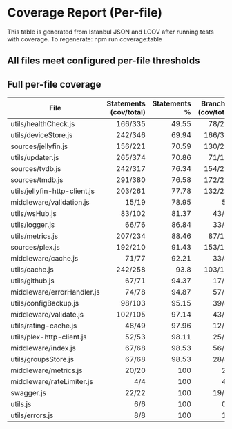 # Coverage Report (Per-file)

This table is generated from Istanbul JSON and LCOV after running tests with coverage.
To regenerate: npm run coverage:table

## All files meet configured per-file thresholds

## Full per-file coverage

| File | Statements (cov/total) | Statements % | Branches (cov/total) | Branches % | Functions (cov/total) | Functions % | Lines (cov/total) | Lines % | Meets thresholds |
|---|---:|---:|---:|---:|---:|---:|---:|---:|:--:|
| utils/healthCheck.js | 166/335 | 49.55 | 78/228 | 34.21 | 27/45 | 60 | 153/311 | 49.2 | ✅ |
| utils/deviceStore.js | 242/346 | 69.94 | 166/311 | 53.38 | 38/51 | 74.51 | 217/288 | 75.35 | ✅ |
| sources/jellyfin.js | 156/221 | 70.59 | 130/220 | 59.09 | 18/22 | 81.82 | 153/209 | 73.21 | ✅ |
| utils/updater.js | 265/374 | 70.86 | 71/130 | 54.62 | 29/41 | 70.73 | 260/367 | 70.84 | ✅ |
| sources/tvdb.js | 242/317 | 76.34 | 154/235 | 65.53 | 28/39 | 71.79 | 233/302 | 77.15 | ✅ |
| sources/tmdb.js | 291/380 | 76.58 | 172/299 | 57.53 | 42/48 | 87.5 | 280/363 | 77.13 | ✅ |
| utils/jellyfin-http-client.js | 203/261 | 77.78 | 132/244 | 54.1 | 34/35 | 97.14 | 197/249 | 79.12 | ✅ |
| middleware/validation.js | 15/19 | 78.95 | 5/8 | 62.5 | 4/5 | 80 | 13/16 | 81.25 | ✅ |
| utils/wsHub.js | 83/102 | 81.37 | 43/68 | 63.24 | 15/18 | 83.33 | 83/97 | 85.57 | ✅ |
| utils/logger.js | 66/76 | 86.84 | 33/42 | 78.57 | 14/16 | 87.5 | 61/69 | 88.41 | ✅ |
| utils/metrics.js | 207/234 | 88.46 | 87/110 | 79.09 | 38/40 | 95 | 198/224 | 88.39 | ✅ |
| sources/plex.js | 192/210 | 91.43 | 153/193 | 79.27 | 26/29 | 89.66 | 171/187 | 91.44 | ✅ |
| middleware/cache.js | 71/77 | 92.21 | 33/43 | 76.74 | 17/19 | 89.47 | 70/75 | 93.33 | ✅ |
| utils/cache.js | 242/258 | 93.8 | 103/119 | 86.55 | 34/39 | 87.18 | 238/252 | 94.44 | ✅ |
| utils/github.js | 67/71 | 94.37 | 17/18 | 94.44 | 12/14 | 85.71 | 67/71 | 94.37 | ✅ |
| middleware/errorHandler.js | 74/78 | 94.87 | 57/62 | 91.94 | 8/9 | 88.89 | 70/74 | 94.59 | ✅ |
| utils/configBackup.js | 98/103 | 95.15 | 39/46 | 84.78 | 12/13 | 92.31 | 93/94 | 98.94 | ✅ |
| middleware/validate.js | 102/105 | 97.14 | 43/51 | 84.31 | 18/19 | 94.74 | 97/100 | 97 | ✅ |
| utils/rating-cache.js | 48/49 | 97.96 | 12/12 | 100 | 8/8 | 100 | 48/49 | 97.96 | ✅ |
| utils/plex-http-client.js | 52/53 | 98.11 | 25/31 | 80.65 | 6/6 | 100 | 52/53 | 98.11 | ✅ |
| middleware/index.js | 67/68 | 98.53 | 56/60 | 93.33 | 14/14 | 100 | 63/64 | 98.44 | ✅ |
| utils/groupsStore.js | 67/68 | 98.53 | 28/41 | 68.29 | 14/14 | 100 | 57/58 | 98.28 | ✅ |
| middleware/metrics.js | 20/20 | 100 | 2/2 | 100 | 3/3 | 100 | 20/20 | 100 | ✅ |
| middleware/rateLimiter.js | 4/4 | 100 | 4/4 | 100 | 2/2 | 100 | 4/4 | 100 | ✅ |
| swagger.js | 22/22 | 100 | 19/23 | 82.61 | 4/4 | 100 | 21/21 | 100 | ✅ |
| utils.js | 6/6 | 100 | 0/0 | 100 | 1/1 | 100 | 5/5 | 100 | ✅ |
| utils/errors.js | 8/8 | 100 | 1/1 | 100 | 4/4 | 100 | 8/8 | 100 | ✅ |
